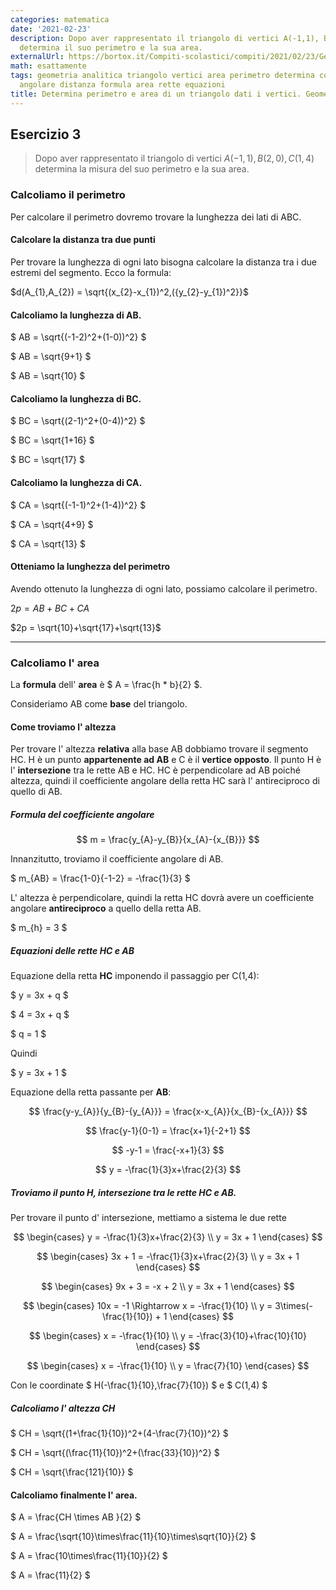 ```yaml
---
categories: matematica
date: '2021-02-23'
description: Dopo aver rappresentato il triangolo di vertici A(-1,1), B(2,0), C(1,4)
  determina il suo perimetro e la sua area.
externalUrl: https://bortox.it/Compiti-scolastici/compiti/2021/02/23/Geometria-analitica-perimetro-area-punti-triangolo.html
math: esattamente
tags: geometria analitica triangolo vertici area perimetro determina coefficiente
  angolare distanza formula area rette equazioni
title: Determina perimetro e area di un triangolo dati i vertici. Geometria analitica.
---
```


## Esercizio 3

> Dopo aver rappresentato il triangolo di vertici $A(-1,1), B(2,0), C(1,4)$ determina la misura del suo perimetro e la sua area.


### Calcoliamo il perimetro

Per calcolare il perimetro dovremo trovare la lunghezza dei lati di ABC.

#### Calcolare la distanza tra due punti

Per trovare la lunghezza di ogni lato bisogna calcolare la distanza tra i due estremi del segmento. Ecco la formula:

$d(A_{1},A_{2}) = \sqrt{(x_{2}-x_{1})^2,({y_{2}-y_{1})^2}}$


#### Calcoliamo la lunghezza di AB.

$ AB = \sqrt{(-1-2)^2+(1-0))^2} $

$ AB = \sqrt{9+1} $

$ AB = \sqrt{10} $


#### Calcoliamo la lunghezza di BC.

$ BC = \sqrt{(2-1)^2+(0-4))^2} $

$ BC = \sqrt{1+16} $

$ BC = \sqrt{17} $


#### Calcoliamo la lunghezza di CA.

$ CA = \sqrt{(-1-1)^2+(1-4))^2} $

$ CA = \sqrt{4+9} $

$ CA = \sqrt{13} $

#### Otteniamo la lunghezza del perimetro

Avendo ottenuto la lunghezza di ogni lato, possiamo calcolare il perimetro.

$2p = AB + BC + CA$

$2p = \sqrt{10}+\sqrt{17}+\sqrt{13}$

---

### Calcoliamo l' area

La **formula** dell' **area** è $ A = \frac{h * b}{2} $.

Consideriamo AB come **base** del triangolo.

#### Come troviamo l' altezza

Per trovare l' altezza **relativa** alla base AB dobbiamo trovare il segmento HC. H è un punto **appartenente ad AB** e C è il **vertice opposto**. Il punto H è l' **intersezione** tra le rette AB e HC. HC è perpendicolare ad AB poiché altezza, quindi il coefficiente angolare della retta HC sarà l' antireciproco di quello di AB.

##### Formula del coefficiente angolare

$$ m = \frac{y_{A}-y_{B}}{x_{A}-{x_{B}}} $$

Innanzitutto, troviamo il coefficiente angolare di AB.

$ m_{AB} = \frac{1-0}{-1-2} = -\frac{1}{3} $

L' altezza è perpendicolare, quindi la retta HC dovrà avere un coefficiente angolare **antireciproco** a quello della retta AB.

$ m_{h} = 3 $

##### Equazioni delle rette HC  e AB

Equazione della retta **HC** imponendo il passaggio per C(1,4):

$ y = 3x + q $

$ 4 = 3x + q $

$ q = 1 $

Quindi

$ y = 3x + 1 $

Equazione della retta passante per **AB**:

$$ \frac{y-y_{A}}{y_{B}-{y_{A}}} = \frac{x-x_{A}}{x_{B}-{x_{A}}} $$

$$ \frac{y-1}{0-1} = \frac{x+1}{-2+1} $$

$$ -y-1 = \frac{-x+1}{3} $$

$$ y = -\frac{1}{3}x+\frac{2}{3} $$

##### Troviamo il punto H, intersezione tra le rette HC e AB.


Per trovare il punto d' intersezione, mettiamo a sistema le due rette

$$ \begin{cases}
y = -\frac{1}{3}x+\frac{2}{3} \\
y = 3x + 1
\end{cases} $$

$$ \begin{cases}
3x + 1 = -\frac{1}{3}x+\frac{2}{3} \\
y = 3x + 1
\end{cases} $$

$$ \begin{cases}
9x + 3 = -x + 2 \\
y = 3x + 1
\end{cases} $$

$$ \begin{cases}
10x = -1 \Rightarrow x = -\frac{1}{10} \\
y = 3\times(-\frac{1}{10}) + 1
\end{cases} $$

$$ \begin{cases}
x = -\frac{1}{10} \\
y = -\frac{3}{10}+\frac{10}{10}
\end{cases} $$


$$ \begin{cases}
x = -\frac{1}{10} \\
y = \frac{7}{10}
\end{cases} $$

Con le coordinate $ H(-\frac{1}{10},\frac{7}{10}) $ e $ C(1,4) $

##### Calcoliamo l' altezza CH

$ CH = \sqrt{(1+\frac{1}{10})^2+(4-\frac{7}{10})^2} $

$ CH = \sqrt{(\frac{11}{10})^2+(\frac{33}{10})^2} $

$ CH = \sqrt{\frac{121}{10}} $

#### Calcoliamo finalmente l' area.

$ A = \frac{CH \times AB }{2} $

$ A = \frac{\sqrt{10}\times\frac{11}{10}\times\sqrt{10}}{2} $

$ A = \frac{10\times\frac{11}{10}}{2} $

$ A = \frac{11}{2} $